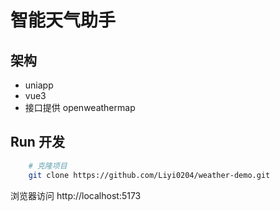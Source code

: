 # 智能天气助手

## 架构
- uniapp
- vue3
- 接口提供 openweathermap

## Run 开发 
```bash
    # 克隆项目
    git clone https://github.com/Liyi0204/weather-demo.git

```
浏览器访问 http://localhost:5173
